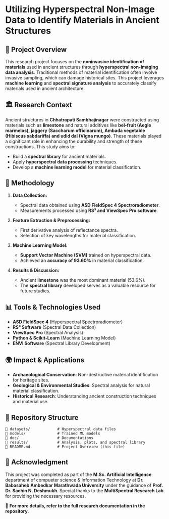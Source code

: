 
# Utilizing Hyperspectral Non-Image Data to Identify Materials in Ancient Structures  

## 📌 Project Overview  
This research project focuses on the **noninvasive identification of materials** used in ancient structures through **hyperspectral non-imaging data analysis**. Traditional methods of material identification often involve invasive sampling, which can damage historical sites. This project leverages **machine learning** and **spectral signature analysis** to accurately classify materials used in ancient architecture.  

## 🏛️ Research Context  
Ancient structures in **Chhatrapati Sambhajinagar** were constructed using materials such as **limestone** and natural additives like **bel-fruit (Aegle marmelos), jaggery (Saccharum officinarum), Ambada vegetable (Hibiscus sabdariffa) and udid dal (Vigna mungo)**. These materials played a significant role in enhancing the durability and strength of these constructions. This study aims to:  
- Build a **spectral library** for ancient materials.  
- Apply **hyperspectral data processing** techniques.  
- Develop a **machine learning model** for material classification.  

## 🔬 Methodology  
1. **Data Collection:**  
   - Spectral data obtained using **ASD FieldSpec 4 Spectroradiometer**.  
   - Measurements processed using **RS³ and ViewSpec Pro software**.  

2. **Feature Extraction & Preprocessing:**  
   - First derivative analysis of reflectance spectra.  
   - Selection of key wavelengths for material classification.  

3. **Machine Learning Model:**  
   - **Support Vector Machine (SVM)** trained on hyperspectral data.  
   - Achieved an **accuracy of 93.60%** in material classification.  

4. **Results & Discussion:**  
   - Ancient **limestone** was the most dominant material (53.6%).  
   - The **spectral library** developed serves as a valuable resource for future studies.  

## 📊 Tools & Technologies Used  
- **ASD FieldSpec 4** (Hyperspectral Spectroradiometer)  
- **RS³ Software** (Spectral Data Collection)  
- **ViewSpec Pro** (Spectral Analysis)  
- **Python & Scikit-Learn** (Machine Learning Model)  
- **ENVI Software** (Spectral Library Development)  

## 🌍 Impact & Applications  
- **Archaeological Conservation**: Non-destructive material identification for heritage sites.  
- **Geological & Environmental Studies**: Spectral analysis for natural material classification.  
- **Historical Research**: Understanding ancient construction techniques and material use.  

## 📂 Repository Structure  
```
📂 datasets/            # Hyperspectral data files  
📂 models/              # Trained ML models  
📂 doc/                 # Documentations  
📂 results/             # Analysis, plots, and spectral library  
📜 README.md            # Project Overview (this file)  
```  

## 📢 Acknowledgment  
This project was completed as part of the **M.Sc. Artificial Intelligence** department of compueter science & Information Technology at **Dr. Babasaheb Ambedkar Marathwada University** under the guidance of **Prof. Dr. Sachin N. Deshmukh**. Special thanks to the **MultiSpectral Research Lab** for providing the necessary resources.  

🔗 **For more details, refer to the full research documentation in the repository.**  
